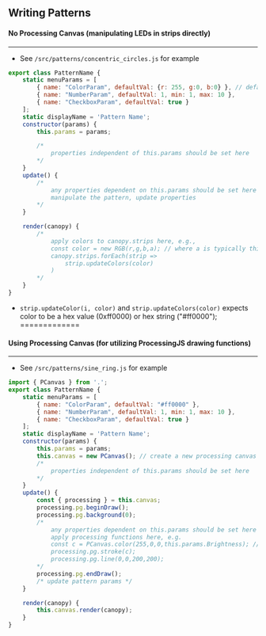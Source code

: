 ## Writing Patterns
#### No Processing Canvas (manipulating LEDs in strips directly) 
----------
- See `/src/patterns/concentric_circles.js` for example
```javascript
export class PatternName {
    static menuParams = [
        { name: "ColorParam", defaultVal: {r: 255, g:0, b:0} }, // default color vals must be RGB or RGBA
        { name: "NumberParam", defaultVal: 1, min: 1, max: 10 },
        { name: "CheckboxParam", defaultVal: true }
    ];
    static displayName = 'Pattern Name';
    constructor(params) {
        this.params = params;

        /*
            properties independent of this.params should be set here
        */
    }
    update() {
        /*
            any properties dependent on this.params should be set here
            manipulate the pattern, update properties
        */
    }

    render(canopy) {
        /*
            apply colors to canopy.strips here, e.g., 
            const color = new RGB(r,g,b,a); // where a is typically this.params.Brightness or related
            canopy.strips.forEach(strip => 
                strip.updateColors(color)
            )
        */
    }
}
```

- `strip.updateColor(i, color)` and `strip.updateColors(color)` expects color to be a hex value (0xff0000) or hex string ("#ff0000");
=============

#### Using Processing Canvas (for utilizing ProcessingJS drawing functions)
------
- See `/src/patterns/sine_ring.js` for example
```javascript
import { PCanvas } from '.';
export class PatternName {
    static menuParams = [
        { name: "ColorParam", defaultVal: "#ff0000" },
        { name: "NumberParam", defaultVal: 1, min: 1, max: 10 },
        { name: "CheckboxParam", defaultVal: true }
    ];
    static displayName = 'Pattern Name';
    constructor(params) {
        this.params = params;
        this.canvas = new PCanvas(); // create a new processing canvas instance
        /*
            properties independent of this.params should be set here
        */
    }
    update() {
        const { processing } = this.canvas;
        processing.pg.beginDraw();
        processing.pg.background(0);
        /*
            any properties dependent on this.params should be set here
            apply processing functions here, e.g.
            const c = PCanvas.color(255,0,0,this.params.Brightness); // red with parametrized Brightness
            processing.pg.stroke(c);
            processing.pg.line(0,0,200,200);
        */
        processing.pg.endDraw();
        /* update pattern params */
    }

    render(canopy) {
        this.canvas.render(canopy);
    }
}
```